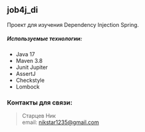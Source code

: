 ﻿## job4j_di

Проект для изучения Dependency Injection Spring.

##### Используемые технологии:
* Java 17
* Maven 3.8
* Junit Jupiter
* AssertJ
* Checkstyle
* Lombock

### Контакты для связи:
> Старцев Ник <br>
email: nikstar1235@gmail.com <br>